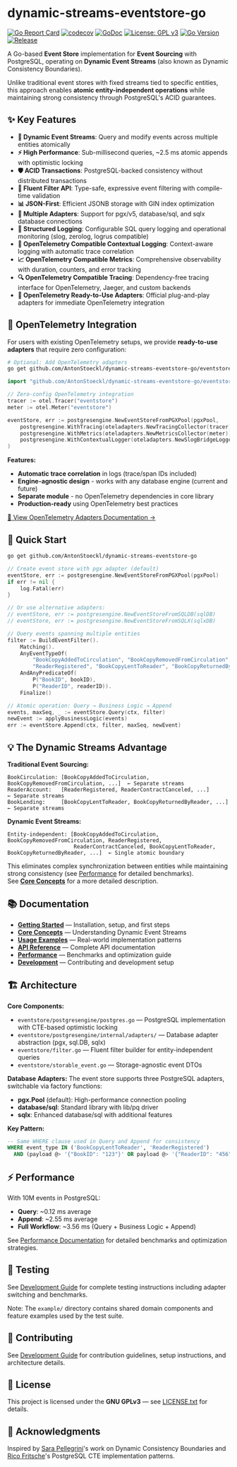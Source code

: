 # dynamic-streams-eventstore-go

[![Go Report Card](https://goreportcard.com/badge/github.com/AntonStoeckl/dynamic-streams-eventstore-go)](https://goreportcard.com/report/github.com/AntonStoeckl/dynamic-streams-eventstore-go)
[![codecov](https://codecov.io/gh/AntonStoeckl/dynamic-streams-eventstore-go/branch/main/graph/badge.svg)](https://codecov.io/gh/AntonStoeckl/dynamic-streams-eventstore-go)
[![GoDoc](https://godoc.org/github.com/AntonStoeckl/dynamic-streams-eventstore-go?status.svg)](https://godoc.org/github.com/AntonStoeckl/dynamic-streams-eventstore-go)
[![License: GPL v3](https://img.shields.io/badge/License-GPL%20v3-green.svg)](https://www.gnu.org/licenses/gpl-3.0)
[![Go Version](https://img.shields.io/github/go-mod/go-version/AntonStoeckl/dynamic-streams-eventstore-go)](https://github.com/AntonStoeckl/dynamic-streams-eventstore-go)
[![Release](https://img.shields.io/github/release-pre/AntonStoeckl/dynamic-streams-eventstore-go.svg)](https://github.com/AntonStoeckl/dynamic-streams-eventstore-go/releases)

A Go-based **Event Store** implementation for **Event Sourcing** with PostgreSQL, operating on **Dynamic Event Streams** (also known as Dynamic Consistency Boundaries).

Unlike traditional event stores with fixed streams tied to specific entities, this approach enables **atomic entity-independent operations** while maintaining strong consistency through PostgreSQL's ACID guarantees.

## ✨ Key Features

- **🔄 Dynamic Event Streams**: Query and modify events across multiple entities atomically
- **⚡ High Performance**: Sub-millisecond queries, ~2.5 ms atomic appends with optimistic locking
- **🛡️ ACID Transactions**: PostgreSQL-backed consistency without distributed transactions
- **🎯 Fluent Filter API**: Type-safe, expressive event filtering with compile-time validation
- **📊 JSON-First**: Efficient JSONB storage with GIN index optimization
- **🔗 Multiple Adapters**: Support for pgx/v5, database/sql, and sqlx database connections
- **📝 Structured Logging**: Configurable SQL query logging and operational monitoring (slog, zerolog, logrus compatible)
- **📝 OpenTelemetry Compatible Contextual Logging**: Context-aware logging with automatic trace correlation
- **📈 OpenTelemetry Compatible Metrics**: Comprehensive observability with duration, counters, and error tracking
- **🔍 OpenTelemetry Compatible Tracing**: Dependency-free tracing interface for OpenTelemetry, Jaeger, and custom backends
- **🔌 OpenTelemetry Ready-to-Use Adapters**: Official plug-and-play adapters for immediate OpenTelemetry integration

## 🔌 OpenTelemetry Integration

For users with existing OpenTelemetry setups, we provide **ready-to-use adapters** that require zero configuration:

```bash
# Optional: Add OpenTelemetry adapters
go get github.com/AntonStoeckl/dynamic-streams-eventstore-go/eventstore/oteladapters
```

```go
import "github.com/AntonStoeckl/dynamic-streams-eventstore-go/eventstore/oteladapters"

// Zero-config OpenTelemetry integration
tracer := otel.Tracer("eventstore")
meter := otel.Meter("eventstore")

eventStore, err := postgresengine.NewEventStoreFromPGXPool(pgxPool,
    postgresengine.WithTracing(oteladapters.NewTracingCollector(tracer)),
    postgresengine.WithMetrics(oteladapters.NewMetricsCollector(meter)),
    postgresengine.WithContextualLogger(oteladapters.NewSlogBridgeLogger("eventstore")),
)
```

**Features:**
- **Automatic trace correlation** in logs (trace/span IDs included)
- **Engine-agnostic design** - works with any database engine (current and future)
- **Separate module** - no OpenTelemetry dependencies in core library
- **Production-ready** using OpenTelemetry best practices

[📖 View OpenTelemetry Adapters Documentation →](eventstore/oteladapters/README.md)

## 🚀 Quick Start

```bash
go get github.com/AntonStoeckl/dynamic-streams-eventstore-go
```

```go
// Create event store with pgx adapter (default)
eventStore, err := postgresengine.NewEventStoreFromPGXPool(pgxPool)
if err != nil {
    log.Fatal(err)
}

// Or use alternative adapters:
// eventStore, err := postgresengine.NewEventStoreFromSQLDB(sqlDB)
// eventStore, err := postgresengine.NewEventStoreFromSQLX(sqlxDB)

// Query events spanning multiple entities
filter := BuildEventFilter().
    Matching().
    AnyEventTypeOf(
        "BookCopyAddedToCirculation", "BookCopyRemovedFromCirculation",
        "ReaderRegistered", "BookCopyLentToReader", "BookCopyReturnedByReader").
    AndAnyPredicateOf(
        P("BookID", bookID),
        P("ReaderID", readerID)).
    Finalize()

// Atomic operation: Query → Business Logic → Append
events, maxSeq, _ := eventStore.Query(ctx, filter)
newEvent := applyBusinessLogic(events)
err := eventStore.Append(ctx, filter, maxSeq, newEvent)
```

## 💡 The Dynamic Streams Advantage

**Traditional Event Sourcing:**
```
BookCirculation: [BookCopyAddedToCirculation, BookCopyRemovedFromCirculation, ...]  ← Separate streams
ReaderAccount:   [ReaderRegistered, ReaderContractCanceled, ...]                    ← Separate streams  
BookLending:     [BookCopyLentToReader, BookCopyReturnedByReader, ...]              ← Separate streams
```

**Dynamic Event Streams:**
```
Entity-independent: [BookCopyAddedToCirculation, BookCopyRemovedFromCirculation, ReaderRegistered, 
                     ReaderContractCanceled, BookCopyLentToReader, BookCopyReturnedByReader, ...]  ← Single atomic boundary
```

This eliminates complex synchronization between entities while maintaining strong consistency 
(see [Performance](./docs/performance.md) for detailed benchmarks).  
See **[Core Concepts](./docs/core-concepts.md)** for a more detailed description.

## 📚 Documentation

- **[Getting Started](./docs/getting-started.md)** — Installation, setup, and first steps
- **[Core Concepts](./docs/core-concepts.md)** — Understanding Dynamic Event Streams
- **[Usage Examples](./docs/usage-examples.md)** — Real-world implementation patterns
- **[API Reference](./docs/api-reference.md)** — Complete API documentation
- **[Performance](./docs/performance.md)** — Benchmarks and optimization guide
- **[Development](./docs/development.md)** — Contributing and development setup

## 🏗️ Architecture

**Core Components:**
- `eventstore/postgresengine/postgres.go` — PostgreSQL implementation with CTE-based optimistic locking
- `eventstore/postgresengine/internal/adapters/` — Database adapter abstraction (pgx, sql.DB, sqlx)
- `eventstore/filter.go` — Fluent filter builder for entity-independent queries  
- `eventstore/storable_event.go` — Storage-agnostic event DTOs

**Database Adapters:**
The event store supports three PostgreSQL adapters, switchable via factory functions:
- **pgx.Pool** (default): High-performance connection pooling
- **database/sql**: Standard library with lib/pq driver  
- **sqlx**: Enhanced database/sql with additional features

**Key Pattern:**
```sql
-- Same WHERE clause used in Query and Append for consistency
WHERE event_type IN ('BookCopyLentToReader', 'ReaderRegistered') 
  AND (payload @> '{"BookID": "123"}' OR payload @> '{"ReaderID": "456"}')
```

## ⚡ Performance

With 10M events in PostgreSQL:
- **Query**: ~0.12 ms average
- **Append**: ~2.55 ms average  
- **Full Workflow**: ~3.56 ms (Query + Business Logic + Append)

See [Performance Documentation](./docs/performance.md) for detailed benchmarks and optimization strategies.

## 🧪 Testing

See [Development Guide](./docs/development.md) for complete testing instructions including adapter switching and benchmarks.

Note: The `example/` directory contains shared domain components and feature examples used by the test suite.

## 🤝 Contributing

See [Development Guide](./docs/development.md) for contribution guidelines, setup instructions, and architecture details.

## 📄 License

This project is licensed under the **GNU GPLv3** — see [LICENSE.txt](LICENSE.txt) for details.

## 🙏 Acknowledgments

Inspired by [Sara Pellegrini](https://sara.event-thinking.io/)'s work on Dynamic Consistency Boundaries and [Rico Fritsche](https://ricofritzsche.me/)'s PostgreSQL CTE implementation patterns.